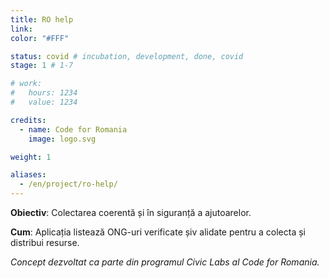 ```yaml
---
title: RO help
link: 
color: "#FFF"

status: covid # incubation, development, done, covid
stage: 1 # 1-7

# work:
#   hours: 1234
#   value: 1234

credits:
  - name: Code for Romania
    image: logo.svg

weight: 1

aliases:
  - /en/project/ro-help/
---
```


**Obiectiv**: Colectarea coerentă și în siguranță a ajutoarelor.

**Cum**: Aplicația listează ONG-uri verificate șiv alidate pentru a colecta și distribui resurse. 

*Concept dezvoltat ca parte din programul Civic Labs al Code for Romania.*